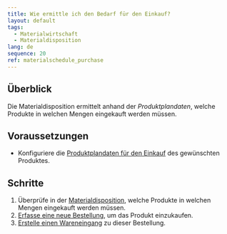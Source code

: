 ```yaml
---
title: Wie ermittle ich den Bedarf für den Einkauf?
layout: default
tags:
  - Materialwirtschaft
  - Materialdisposition
lang: de
sequence: 20
ref: materialschedule_purchase
---
```


## Überblick
Die Materialdisposition ermittelt anhand der *Produktplandaten*, welche Produkte in welchen Mengen eingekauft werden müssen.

## Voraussetzungen
- Konfiguriere die [Produktplandaten für den Einkauf](Produktplandaten#einkauf) des gewünschten Produktes.

## Schritte
1. Überprüfe in der [Materialdisposition](Menu), welche Produkte in welchen Mengen eingekauft werden müssen.
1. [Erfasse eine neue Bestellung](Bestellung_erfassen), um das Produkt einzukaufen.
1. [Erstelle einen Wareneingang](Zu_Bestellung_Wareneingang_erstellen) zu dieser Bestellung.
